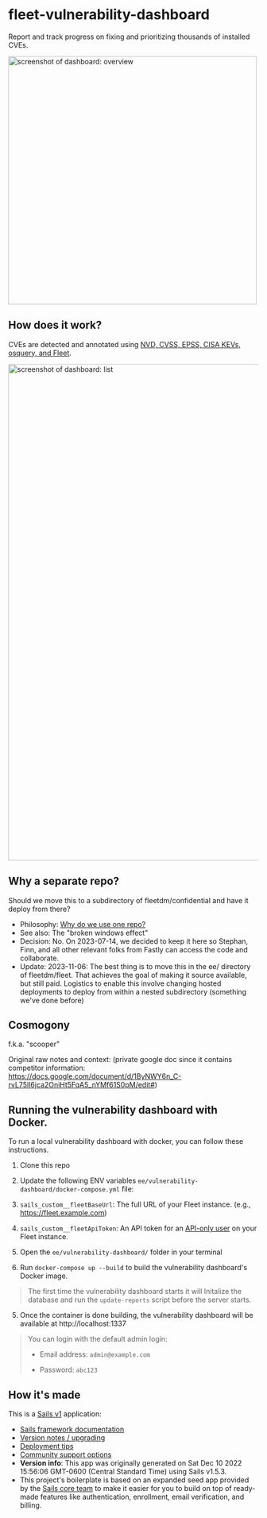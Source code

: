 # fleet-vulnerability-dashboard

Report and track progress on fixing and prioritizing thousands of installed CVEs.

<img width="500" alt="screenshot of dashboard: overview" src="https://github.com/fleetdm/fleet-vulnerability-dashboard/assets/618009/738517a2-2cae-4599-96aa-f555c8e44d1a">

## How does it work?
CVEs are detected and annotated using [NVD, CVSS, EPSS, CISA KEVs, osquery, and Fleet](https://fleetdm.com/docs/using-fleet/vulnerability-processing).

<img width="1000" alt="screenshot of dashboard: list" src="https://github.com/fleetdm/fleet-vulnerability-dashboard/assets/618009/f950fb96-e20b-4b84-bdb4-4506410bd1cb">


## Why a separate repo?

Should we move this to a subdirectory of fleetdm/confidential and have it deploy from there?

- Philosophy: [Why do we use one repo?](https://fleetdm.com/handbook/company/why-this-way#why-do-we-use-one-repo)
- See also: The "broken windows effect"
- Decision: No. On 2023-07-14, we decided to keep it here so Stephan, Finn, and all other relevant folks from Fastly can access the code and collaborate.
- Update: 2023-11-06: The best thing is to move this in the ee/ directory of fleetdm/fleet.  That achieves the goal of making it source available, but still paid.  Logistics to enable this involve changing hosted deployments to deploy from within a nested subdirectory (something we've done before)


## Cosmogony
f.k.a. "scooper"

Original raw notes and context: (private google doc since it contains competitor information: https://docs.google.com/document/d/1ByNWY6n_C-rvL75lI6jca2OniHt5FqA5_nYMf61S0pM/edit#)


## Running the vulnerability dashboard with Docker.

To run a local vulnerability dashboard with docker, you can follow these instructions.

1. Clone this repo
2. Update the following ENV variables `ee/vulnerability-dashboard/docker-compose.yml` file:

  1. `sails_custom__fleetBaseUrl`: The full URL of your Fleet instance. (e.g., https://fleet.example.com)

  2. `sails_custom__fleetApiToken`: An API token for an [API-only user](https://fleetdm.com/docs/using-fleet/fleetctl-cli#create-api-only-user) on your Fleet instance.

3. Open the `ee/vulnerability-dashboard/` folder in your terminal
4. Run `docker-compose up --build` to build the vulnerability dashboard's Docker image.

  > The first time the vulnerability dashboard starts it will Initalize the database and run the `update-reports` script before the server starts.

5. Once the container is done building, the vulnerability dashboard will be available at http://localhost:1337

  > You can login with the default admin login:
  >
  >- Email address: `admin@example.com`
  >
  >- Password: `abc123`

## How it's made

This is a [Sails v1](https://sailsjs.com) application:
+ [Sails framework documentation](https://sailsjs.com/get-started)
+ [Version notes / upgrading](https://sailsjs.com/documentation/upgrading)
+ [Deployment tips](https://sailsjs.com/documentation/concepts/deployment)
+ [Community support options](https://sailsjs.com/support)
+ **Version info**: This app was originally generated on Sat Dec 10 2022 15:56:06 GMT-0600 (Central Standard Time) using Sails v1.5.3.  <!-- Internally, Sails used [`sails-generate@2.0.7`](https://github.com/balderdashy/sails-generate/tree/v2.0.7/lib/core-generators/new). -->
+ This project's boilerplate is based on an expanded seed app provided by the [Sails core team](https://sailsjs.com/about) to make it easier for you to build on top of ready-made features like authentication, enrollment, email verification, and billing.  <!-- Note:  Generators are usually run using the globally-installed `sails` CLI (command-line interface).  This CLI version is _environment-specific_ rather than app-specific, thus over time, as a project's dependencies are upgraded or the project is worked on by different developers on different computers using different versions of Node.js, the Sails dependency in its package.json file may differ from the globally-installed Sails CLI release it was originally generated with.  (Be sure to always check out the relevant [upgrading guides](https://sailsjs.com/upgrading) before upgrading the version of Sails used by your app.  If you're stuck, [get help here](https://sailsjs.com/support).) -->
